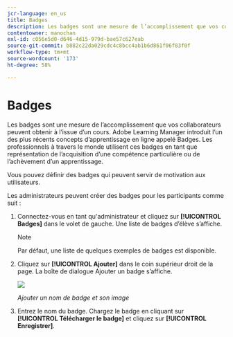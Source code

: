```yaml
---
jcr-language: en_us
title: Badges
description: Les badges sont une mesure de l’accomplissement que vos collaborateurs peuvent obtenir à l’issue d’un cours. Adobe Learning Manager introduit l’un des plus récents concepts d’apprentissage en ligne appelé Badges. Les professionnels à travers le monde utilisent ces badges en tant que représentation de l’acquisition d’une compétence particulière ou de l’achèvement d’un apprentissage.
contentowner: manochan
exl-id: c056e5d0-d646-4d15-979d-bae57c627eab
source-git-commit: b882c22da029cdc4c8bcc4ab1b6d861f06f83f0f
workflow-type: tm+mt
source-wordcount: '173'
ht-degree: 58%

---
```


# Badges

Les badges sont une mesure de l’accomplissement que vos collaborateurs peuvent obtenir à l’issue d’un cours. Adobe Learning Manager introduit l’un des plus récents concepts d’apprentissage en ligne appelé Badges. Les professionnels à travers le monde utilisent ces badges en tant que représentation de l’acquisition d’une compétence particulière ou de l’achèvement d’un apprentissage.

Vous pouvez définir des badges qui peuvent servir de motivation aux utilisateurs.

Les administrateurs peuvent créer des badges pour les participants comme suit :

1. Connectez-vous en tant qu&#39;administrateur et cliquez sur **[!UICONTROL Badges]** dans le volet de gauche. Une liste de badges d’élève s’affiche.

   >[!NOTE]
   >
   >Par défaut, une liste de quelques exemples de badges est disponible.

1. Cliquez sur **[!UICONTROL Ajouter]** dans le coin supérieur droit de la page. La boîte de dialogue Ajouter un badge s’affiche.

   ![](assets/add-badge1.png)

   *Ajouter un nom de badge et son image*

1. Entrez le nom du badge. Chargez le badge en cliquant sur **[!UICONTROL Télécharger le badge]** et cliquez sur **[!UICONTROL Enregistrer]**.
